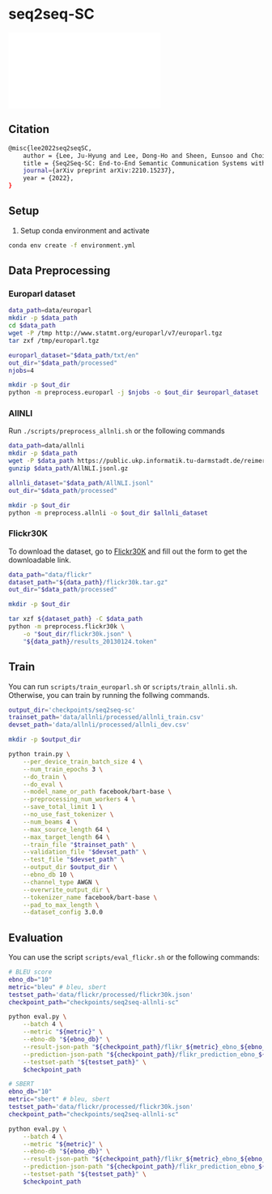 # seq2seq-SC

<embed src="poster_seq2seq_Asilomar2023.pdf" type="application/pdf">

## Citation

```bash
@misc{lee2022seq2seqSC,
    author = {Lee, Ju-Hyung and Lee, Dong-Ho and Sheen, Eunsoo and Choi, Thomas and Pujara, Jay and Kim, Joongheon},
    title = {Seq2Seq-SC: End-to-End Semantic Communication Systems with Pre-trained Language Model},
    journal={arXiv preprint arXiv:2210.15237},
    year = {2022},
}
```

## Setup

1. Setup conda environment and activate

```bash
conda env create -f environment.yml
```

## Data Preprocessing

### Europarl dataset

```bash
data_path=data/europarl
mkdir -p $data_path
cd $data_path
wget -P /tmp http://www.statmt.org/europarl/v7/europarl.tgz
tar zxf /tmp/europarl.tgz

europarl_dataset="$data_path/txt/en"
out_dir="$data_path/processed"
njobs=4

mkdir -p $out_dir
python -m preprocess.europarl -j $njobs -o $out_dir $europarl_dataset
```

### AllNLI

Run `./scripts/preprocess_allnli.sh` or the following commands

```bash
data_path=data/allnli
mkdir -p $data_path
wget -P $data_path https://public.ukp.informatik.tu-darmstadt.de/reimers/sentence-transformers/datasets/paraphrases/AllNLI.jsonl.gz
gunzip $data_path/AllNLI.jsonl.gz

allnli_dataset="$data_path/AllNLI.jsonl"
out_dir="$data_path/processed"

mkdir -p $out_dir
python -m preprocess.allnli -o $out_dir $allnli_dataset
```

### Flickr30K 

To download the dataset, go to [Flickr30K](http://hockenmaier.cs.illinois.edu/DenotationGraph/) and fill out the form to get the downloadable link. 

```bash
data_path="data/flickr"
dataset_path="${data_path}/flickr30k.tar.gz"
out_dir="$data_path/processed"

mkdir -p $out_dir

tar xzf ${dataset_path} -C $data_path
python -m preprocess.flickr30k \
    -o "$out_dir/flickr30k.json" \
    "${data_path}/results_20130124.token"
```

## Train

You can run `scripts/train_europarl.sh` or `scripts/train_allnli.sh`. Otherwise, you can train by running the follwing commands.

```bash
output_dir='checkpoints/seq2seq-sc'
trainset_path='data/allnli/processed/allnli_train.csv'
devset_path='data/allnli/processed/allnli_dev.csv'

mkdir -p $output_dir

python train.py \
    --per_device_train_batch_size 4 \
    --num_train_epochs 3 \
    --do_train \
    --do_eval \
    --model_name_or_path facebook/bart-base \
    --preprocessing_num_workers 4 \
    --save_total_limit 1 \
    --no_use_fast_tokenizer \
    --num_beams 4 \
    --max_source_length 64 \
    --max_target_length 64 \
    --train_file "$trainset_path" \
    --validation_file "$devset_path" \
    --test_file "$devset_path" \
    --output_dir $output_dir \
    --ebno_db 10 \
    --channel_type AWGN \
    --overwrite_output_dir \
    --tokenizer_name facebook/bart-base \
    --pad_to_max_length \
    --dataset_config 3.0.0
```

## Evaluation

You can use the script `scripts/eval_flickr.sh` or the following commands:

```bash
# BLEU score
ebno_db="10"
metric="bleu" # bleu, sbert
testset_path='data/flickr/processed/flickr30k.json'
checkpoint_path="checkpoints/seq2seq-allnli-sc"

python eval.py \
    --batch 4 \
    --metric "${metric}" \
    --ebno-db "${ebno_db}" \
    --result-json-path "${checkpoint_path}/flikr_${metric}_ebno_${ebno_db}.json" \
    --prediction-json-path "${checkpoint_path}/flikr_prediction_ebno_${ebno_db}.json" \
    --testset-path "${testset_path}" \
    $checkpoint_path
```

```bash
# SBERT
ebno_db="10"
metric="sbert" # bleu, sbert
testset_path='data/flickr/processed/flickr30k.json'
checkpoint_path="checkpoints/seq2seq-allnli-sc"

python eval.py \
    --batch 4 \
    --metric "${metric}" \
    --ebno-db "${ebno_db}" \
    --result-json-path "${checkpoint_path}/flikr_${metric}_ebno_${ebno_db}.json" \
    --prediction-json-path "${checkpoint_path}/flikr_prediction_ebno_${ebno_db}.json" \
    --testset-path "${testset_path}" \
    $checkpoint_path
```


